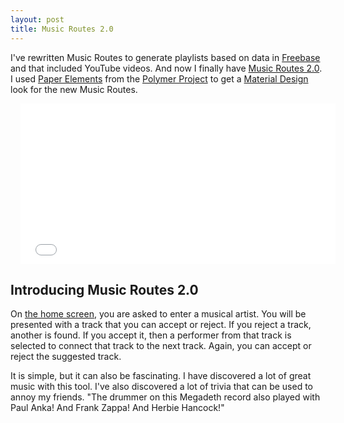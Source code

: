 ```yaml
---
layout: post
title: Music Routes 2.0
---
```

I've rewritten Music Routes to generate playlists based on data in [Freebase](http://freebase.com/) and that included YouTube videos. And now I finally have [Music Routes 2.0](http://musicroutes.com/). I used [Paper Elements](https://www.polymer-project.org/docs/elements/paper-elements.html) from the [Polymer Project](https://www.polymer-project.org/) to get a [Material Design](http://www.google.com/design/spec/material-design/introduction.html) look for the new Music Routes.

<div style="position: relative; width: 100%; height: 0; padding-bottom: 51%;">
	<iframe style="position: absolute; width: 100%; height: 100%; left: 0; top: 0; padding-left: 16px; padding-right: 16px" src="//www.youtube.com/embed/44KqdScH3Ug" frameborder="0" allowfullscreen></iframe>
</div>

## Introducing Music Routes 2.0

On [the home screen](http://musicroutes.com/), you are asked to enter a musical artist. You will be presented with a track that you can accept or reject. If you reject a track, another is found. If you accept it, then a performer from that track is selected to connect that track to the next track. Again, you can accept or reject the suggested track.

It is simple, but it can also be fascinating. I have discovered a lot of great music with this tool. I've also discovered a lot of trivia that can be used to annoy my friends. "The drummer on this Megadeth record also played with Paul Anka! And Frank Zappa! And Herbie Hancock!"
